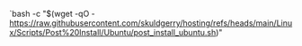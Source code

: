 `bash -c "$(wget -qO - https://raw.githubusercontent.com/skuldgerry/hosting/refs/heads/main/Linux/Scripts/Post%20Install/Ubuntu/post_install_ubuntu.sh)"
